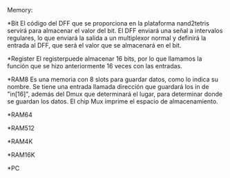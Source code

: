 Memory:

*Bit
El código del DFF que se proporciona en la plataforma nand2tetris servirá para almacenar el valor del bit. El DFF enviará una señal a intervalos regulares, lo que enviará la salida a un multiplexor normal y definirá la entrada al DFF, que será el valor que se almacenará en el bit.

*Register
El registerpuede almacenar 16 bits, por lo que llamamos la función que se hizo anteriormente 16 veces con las entradas.

*RAM8
Es una memoria con 8 slots para guardar datos, como lo indica su nombre. Se tiene una entrada llamada dirección que guardará los in de "in[16]", además del Dmux que determinará el lugar, para determinar donde se guardan los datos. El chip Mux imprime el espacio de almacenamiento.

*RAM64

*RAM512

*RAM4K

*RAM16K

*PC

